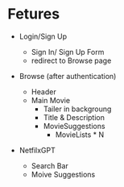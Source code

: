 # Fetures
- Login/Sign Up
    - Sign In/ Sign Up Form
    - redirect to Browse page
- Browse (after authentication)
    - Header
    - Main Movie
        - Tailer in backgroung
        - Title & Description
        - MovieSuggestions
            - MovieLists * N
    
- NetfilxGPT
    - Search Bar
    - Moive Suggestions